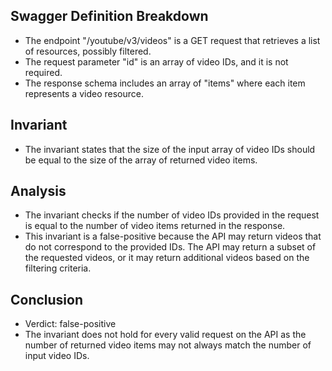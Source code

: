 ## Swagger Definition Breakdown
- The endpoint "/youtube/v3/videos" is a GET request that retrieves a list of resources, possibly filtered.
- The request parameter "id" is an array of video IDs, and it is not required.
- The response schema includes an array of "items" where each item represents a video resource.

## Invariant
- The invariant states that the size of the input array of video IDs should be equal to the size of the array of returned video items.

## Analysis
- The invariant checks if the number of video IDs provided in the request is equal to the number of video items returned in the response.
- This invariant is a false-positive because the API may return videos that do not correspond to the provided IDs. The API may return a subset of the requested videos, or it may return additional videos based on the filtering criteria.

## Conclusion
- Verdict: false-positive
- The invariant does not hold for every valid request on the API as the number of returned video items may not always match the number of input video IDs.
